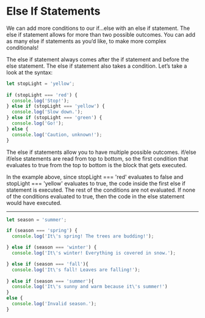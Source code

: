 # Else If Statements
We can add more conditions to our if...else with an else if statement. The else if statement allows for more than two possible outcomes. You can add as many else if statements as you’d like, to make more complex conditionals!

The else if statement always comes after the if statement and before the else statement. The else if statement also takes a condition. Let’s take a look at the syntax:

```js
let stopLight = 'yellow';
 
if (stopLight === 'red') {
  console.log('Stop!');
} else if (stopLight === 'yellow') {
  console.log('Slow down.');
} else if (stopLight === 'green') {
  console.log('Go!');
} else {
  console.log('Caution, unknown!');
}
```
The else if statements allow you to have multiple possible outcomes. if/else if/else statements are read from top to bottom, so the first condition that evaluates to true from the top to bottom is the block that gets executed.

In the example above, since stopLight === 'red' evaluates to false and stopLight === 'yellow' evaluates to true, the code inside the first else if statement is executed. The rest of the conditions are not evaluated. If none of the conditions evaluated to true, then the code in the else statement would have executed.

***

```js
let season = 'summer';

if (season === 'spring') {
  console.log('It\'s spring! The trees are budding!');

} else if (season === 'winter') {
  console.log('It\'s winter! Everything is covered in snow.');

} else if (season === 'fall'){
  console.log('It\'s fall! Leaves are falling!');
  
} else if (season === 'summer'){
  console.log('It\'s sunny and warm because it\'s summer!')
}
else {
  console.log('Invalid season.');
}
```